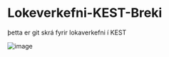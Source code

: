 # Lokeverkefni-KEST-Breki


þetta er git skrá fyrir lokaverkefni í KEST


![image](https://user-images.githubusercontent.com/88351016/205631851-5e67e403-5725-40c9-ada6-55783f0cd2fb.png)
